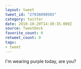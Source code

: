 ```yaml
---
layout: tweet
tweet_id: "27936090503"
category: twitter
date: 2010-10-20T14:30:35.000Z
source: TweetDeck
favorite_count: 0
retweet_count: 0
tags:
- tweet
---
```


I'm wearing purple today, are you?
